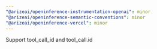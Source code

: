 ```yaml
---
"@arizeai/openinference-instrumentation-openai": minor
"@arizeai/openinference-semantic-conventions": minor
"@arizeai/openinference-vercel": minor
---
```


Support tool_call_id and tool_call.id
